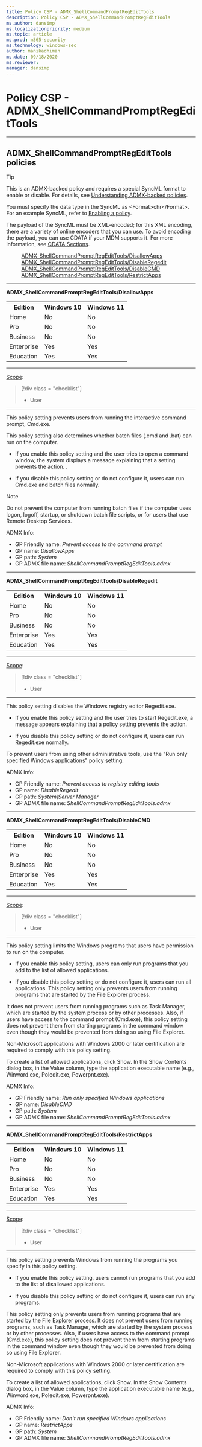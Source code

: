 ```yaml
---
title: Policy CSP - ADMX_ShellCommandPromptRegEditTools
description: Policy CSP - ADMX_ShellCommandPromptRegEditTools
ms.author: dansimp
ms.localizationpriority: medium
ms.topic: article
ms.prod: m365-security
ms.technology: windows-sec
author: manikadhiman
ms.date: 09/18/2020
ms.reviewer: 
manager: dansimp
---
```


# Policy CSP - ADMX_ShellCommandPromptRegEditTools

<hr/>

<!--Policies-->
## ADMX_ShellCommandPromptRegEditTools policies  

> [!TIP]
> This is an ADMX-backed policy and requires a special SyncML format to enable or disable. For details, see [Understanding ADMX-backed policies](./understanding-admx-backed-policies.md).
> 
> You must specify the data type in the SyncML as &lt;Format&gt;chr&lt;/Format&gt;. For an example SyncML, refer to [Enabling a policy](./understanding-admx-backed-policies.md#enabling-a-policy).
> 
> The payload of the SyncML must be XML-encoded; for this XML encoding, there are a variety of online encoders that you can use. To avoid encoding the payload, you can use CDATA if your MDM supports it. For more information, see [CDATA Sections](http://www.w3.org/TR/REC-xml/#sec-cdata-sect).

<dl>
  <dd>
    <a href="#admx-shellcommandpromptregedittools-disallowapps">ADMX_ShellCommandPromptRegEditTools/DisallowApps</a>
  </dd>
  <dd>
    <a href="#admx-shellcommandpromptregedittools-disableregedit">ADMX_ShellCommandPromptRegEditTools/DisableRegedit</a>
  </dd>
  <dd>
    <a href="#admx-shellcommandpromptregedittools-disablecmd">ADMX_ShellCommandPromptRegEditTools/DisableCMD</a>
  </dd>
  <dd>
    <a href="#admx-shellcommandpromptregedittools-restrictapps">ADMX_ShellCommandPromptRegEditTools/RestrictApps</a>
  </dd>
</dl>


<hr/>

<!--Policy-->
<a href="" id="admx-shellcommandpromptregedittools-disallowapps"></a>**ADMX_ShellCommandPromptRegEditTools/DisallowApps**  

<!--SupportedSKUs-->
<table>
<tr>
    <th>Edition</th>
    <th>Windows 10</th>
    <th>Windows 11</th>
</tr>
<tr>
    <td>Home</td>
    <td>No</td>
    <td>No</td>
</tr>
<tr>
    <td>Pro</td>
    <td>No</td>
    <td>No</td>
</tr>
<tr>
    <td>Business</td>
    <td>No</td>
    <td>No</td>
</tr>
<tr>
    <td>Enterprise</td>
    <td>Yes</td>
    <td>Yes</td>
</tr>
<tr>
    <td>Education</td>
    <td>Yes</td>
    <td>Yes</td>
</tr>
</table>

<!--/SupportedSKUs-->
<hr/>

<!--Scope-->
[Scope](./policy-configuration-service-provider.md#policy-scope):

> [!div class = "checklist"]
> * User

<hr/>

<!--/Scope-->
<!--Description-->
This policy setting prevents users from running the interactive command prompt, Cmd.exe.
  
This policy setting also determines whether batch files (.cmd and .bat) can run on the computer.

- If you enable this policy setting and the user tries to open a command window, the system displays a message explaining that a setting prevents the action. .  

-  If you disable this policy setting or do not configure it, users can run Cmd.exe and batch files normally.  
  
> [!NOTE]
> Do not prevent the computer from running batch files if the computer uses logon, logoff, startup, or shutdown batch file scripts, or for users that use Remote Desktop Services.


<!--/Description-->


<!--ADMXBacked-->
ADMX Info:  
-   GP Friendly name: *Prevent access to the command prompt*
-   GP name: *DisallowApps*
-   GP path: *System*
-   GP ADMX file name: *ShellCommandPromptRegEditTools.admx*

<!--/ADMXBacked-->
<!--/Policy-->
<hr/>


<!--Policy-->
<a href="" id="admx-shellcommandpromptregedittools-disableregedit"></a>**ADMX_ShellCommandPromptRegEditTools/DisableRegedit**  

<!--SupportedSKUs-->
<table>
<tr>
    <th>Edition</th>
    <th>Windows 10</th>
    <th>Windows 11</th>
</tr>
<tr>
    <td>Home</td>
    <td>No</td>
    <td>No</td>
</tr>
<tr>
    <td>Pro</td>
    <td>No</td>
    <td>No</td>
</tr>
<tr>
    <td>Business</td>
    <td>No</td>
    <td>No</td>
</tr>
<tr>
    <td>Enterprise</td>
    <td>Yes</td>
    <td>Yes</td>
</tr>
<tr>
    <td>Education</td>
    <td>Yes</td>
    <td>Yes</td>
</tr>
</table>

<!--/SupportedSKUs-->
<hr/>

<!--Scope-->
[Scope](./policy-configuration-service-provider.md#policy-scope):

> [!div class = "checklist"]
> * User

<hr/>

<!--/Scope-->
<!--Description-->
This policy setting disables the Windows registry editor Regedit.exe.  

- If you enable this policy setting and the user tries to start Regedit.exe, a message appears explaining that a policy setting prevents the action.  

- If you disable this policy setting or do not configure it, users can run Regedit.exe normally.  

To prevent users from using other administrative tools, use the "Run only specified Windows applications" policy setting.

<!--/Description-->


<!--ADMXBacked-->
ADMX Info:  
-   GP Friendly name: *Prevent access to registry editing tools*
-   GP name: *DisableRegedit*
-   GP path: *System\Server Manager*
-   GP ADMX file name: *ShellCommandPromptRegEditTools.admx*

<!--/ADMXBacked-->
<!--/Policy-->
<hr/>

<!--Policy-->
<a href="" id="admx-shellcommandpromptregedittools-disablecmd"></a>**ADMX_ShellCommandPromptRegEditTools/DisableCMD**  

<!--SupportedSKUs-->
<table>
<tr>
    <th>Edition</th>
    <th>Windows 10</th>
    <th>Windows 11</th>
</tr>
<tr>
    <td>Home</td>
    <td>No</td>
    <td>No</td>
</tr>
<tr>
    <td>Pro</td>
    <td>No</td>
    <td>No</td>
</tr>
<tr>
    <td>Business</td>
    <td>No</td>
    <td>No</td>
</tr>
<tr>
    <td>Enterprise</td>
    <td>Yes</td>
    <td>Yes</td>
</tr>
<tr>
    <td>Education</td>
    <td>Yes</td>
    <td>Yes</td>
</tr>
</table>

<!--/SupportedSKUs-->
<hr/>

<!--Scope-->
[Scope](./policy-configuration-service-provider.md#policy-scope):

> [!div class = "checklist"]
> * User

<hr/>

<!--/Scope-->
<!--Description-->
This policy setting limits the Windows programs that users have permission to run on the computer.  

- If you enable this policy setting, users can only run programs that you add to the list of allowed applications.  

- If you disable this policy setting or do not configure it, users can run all applications.  This policy setting only prevents users from running programs that are started by the File Explorer process.

It does not prevent users from running programs such as Task Manager, which are started by the system process or by other processes.  Also, if users have access to the command prompt (Cmd.exe), this policy setting does not prevent them from starting programs in the command window even though they would be prevented from doing so using File Explorer.  

Non-Microsoft applications with Windows 2000 or later certification are required to comply with this policy setting.  

To create a list of allowed applications, click Show.  In the Show Contents dialog box, in the Value column, type the application executable name (e.g., Winword.exe, Poledit.exe, Powerpnt.exe).

<!--/Description-->


<!--ADMXBacked-->
ADMX Info:  
-   GP Friendly name: *Run only specified Windows applications*
-   GP name: *DisableCMD*
-   GP path: *System*
-   GP ADMX file name: *ShellCommandPromptRegEditTools.admx*

<!--/ADMXBacked-->
<!--/Policy-->
<hr/>

<!--Policy-->
<a href="" id="admx-shellcommandpromptregedittools-restrictapps"></a>**ADMX_ShellCommandPromptRegEditTools/RestrictApps**  

<!--SupportedSKUs-->
<table>
<tr>
    <th>Edition</th>
    <th>Windows 10</th>
    <th>Windows 11</th>
</tr>
<tr>
    <td>Home</td>
    <td>No</td>
    <td>No</td>
</tr>
<tr>
    <td>Pro</td>
    <td>No</td>
    <td>No</td>
</tr>
<tr>
    <td>Business</td>
    <td>No</td>
    <td>No</td>
</tr>
<tr>
    <td>Enterprise</td>
    <td>Yes</td>
    <td>Yes</td>
</tr>
<tr>
    <td>Education</td>
    <td>Yes</td>
    <td>Yes</td>
</tr>
</table>

<!--/SupportedSKUs-->
<hr/>

<!--Scope-->
[Scope](./policy-configuration-service-provider.md#policy-scope):

> [!div class = "checklist"]
> * User

<hr/>

<!--/Scope-->
<!--Description-->
This policy setting prevents Windows from running the programs you specify in this policy setting. 

- If you enable this policy setting, users cannot run programs that you add to the list of disallowed applications.  

- If you disable this policy setting or do not configure it, users can run any programs. 

This policy setting only prevents users from running programs that are started by the File Explorer process. It does not prevent users from running programs, such as Task Manager, which are started by the system process or by other processes.  Also, if users have access to the command prompt (Cmd.exe), this policy setting does not prevent them from starting programs in the command window even though they would be prevented from doing so using File Explorer.  

Non-Microsoft applications with Windows 2000 or later certification are required to comply with this policy setting. 

To create a list of allowed applications, click Show.  In the Show Contents dialog box, in the Value column, type the application executable name (e.g., Winword.exe, Poledit.exe, Powerpnt.exe).


<!--/Description-->


<!--ADMXBacked-->
ADMX Info:  
-   GP Friendly name: *Don't run specified Windows applications*
-   GP name: *RestrictApps*
-   GP path: *System*
-   GP ADMX file name: *ShellCommandPromptRegEditTools.admx*

<!--/ADMXBacked-->
<!--/Policy-->

<!--/Policies-->

